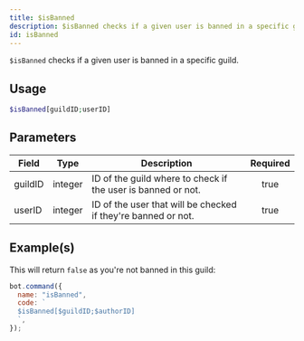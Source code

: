 ```yaml
---
title: $isBanned
description: $isBanned checks if a given user is banned in a specific guild.
id: isBanned
---
```


`$isBanned` checks if a given user is banned in a specific guild.

## Usage

```php
$isBanned[guildID;userID]
```

## Parameters

| Field   | Type    | Description                                                   | Required |
| ------- | ------- | ------------------------------------------------------------- | :------: |
| guildID | integer | ID of the guild where to check if the user is banned or not.  |   true   |
| userID  | integer | ID of the user that will be checked if they're banned or not. |   true   |

## Example(s)

This will return `false` as you're not banned in this guild:

```javascript
bot.command({
  name: "isBanned",
  code: `
  $isBanned[$guildID;$authorID]
  `,
});
```
